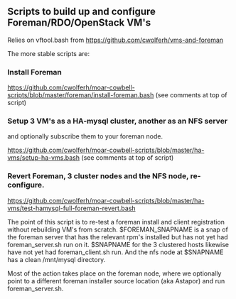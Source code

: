 ## Scripts to build up and configure Foreman/RDO/OpenStack VM's

Relies on vftool.bash from https://github.com/cwolferh/vms-and-foreman

The more stable scripts are:

### Install Foreman

https://github.com/cwolferh/moar-cowbell-scripts/blob/master/foreman/install-foreman.bash
(see comments at top of script)

### Setup 3 VM's as a HA-mysql cluster, another as an NFS server
and optionally subscribe them to your foreman node.

https://github.com/cwolferh/moar-cowbell-scripts/blob/master/ha-vms/setup-ha-vms.bash
(see comments at top of script)

### Revert Foreman, 3 cluster nodes and the NFS node, re-configure.

https://github.com/cwolferh/moar-cowbell-scripts/blob/master/ha-vms/test-hamysql-full-foreman-revert.bash

The point of this script is to re-test a foreman install and client
registration without rebuilding VM's from scratch.  $FOREMAN_SNAPNAME
is a snap of the foreman server that has the relevant rpm's installed
but has not yet had foreman_server.sh run on it.  $SNAPNAME for the 3
clustered hosts likewise have not yet had foreman_client.sh run.  And
the nfs node at $SNAPNAME has a clean /mnt/mysql directory.

Most of the action takes place on the foreman node, where we
optionally point to a different foreman installer source location (aka
Astapor) and run foreman_server.sh.
